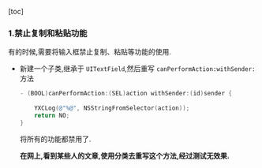 [toc]

### 1.禁止复制和粘贴功能
有的时候,需要将输入框禁止复制、粘贴等功能的使用.

* 新建一个子类,继承于 `UITextField`,然后重写 `canPerformAction:withSender:` 方法

    ```Objective-C
    - (BOOL)canPerformAction:(SEL)action withSender:(id)sender {
        
        YXCLog(@"%@", NSStringFromSelector(action));
        return NO;
    }
    ```
    将所有的功能都禁用了.

    **在网上,看到某些人的文章,使用分类去重写这个方法,经过测试无效果.**